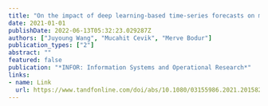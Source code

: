 ```yaml
---
title: "On the impact of deep learning-based time-series forecasts on multistage stochastic programming policies"
date: 2021-01-01
publishDate: 2022-06-13T05:32:23.029287Z
authors: ["Juyoung Wang", "Mucahit Cevik", "Merve Bodur"]
publication_types: ["2"]
abstract: ""
featured: false
publication: "*INFOR: Information Systems and Operational Research*"
links:
- name: Link
  url: https://www.tandfonline.com/doi/abs/10.1080/03155986.2021.2015825
---
```


